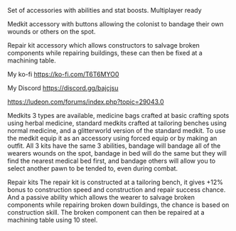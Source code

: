Set of accessories with abilities and stat boosts. Multiplayer ready

Medkit accessory with buttons allowing the colonist to bandage their own wounds or others on the spot.

Repair kit accessory which allows constructors to salvage broken components while repairing buildings, these can then be fixed at a machining table.

My ko-fi https://ko-fi.com/T6T6MYO0

My Discord https://discord.gg/bajcjsu

https://ludeon.com/forums/index.php?topic=29043.0

Medkits
3 types are available, medicine bags crafted at basic crafting spots using herbal medicine, standard medkits crafted at tailoring benches using normal medicine, and a glitterworld version of the standard medkit. To use the medkit equip it as an accessory using forced equip or by making an outfit. All 3 kits have the same 3 abilities, bandage will bandage all of the wearers wounds on the spot, bandage in bed will do the same but they will find the nearest medical bed first, and bandage others will allow you to select another pawn to be tended to, even during combat.

Repair kits
The repair kit is constructed at a tailoring bench, it gives +12% bonus to construction speed and construction and repair success chance. And a passive ability which allows the wearer to salvage broken components while repairing broken down buildings, the chance is based on construction skill. The broken component can then be repaired at a machining table using 10 steel.
